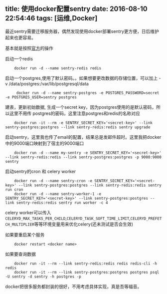 title: 使用docker配置sentry
date: 2016-08-10 22:54:46
tags: [运维,Docker]
---

最近sentry需要迁移服务器，偶然发现使用docker部署sentry更方便，日后维护起来也更容易。<!--more-->

基本就是按照[官方](https://hub.docker.com/_/sentry/)的操作

启动一个redis

        docker run -d --name sentry-redis redis

启动一个postgres,使用了默认密码。。如果想要更改数据的存储位置，可以加上 -v /data/postgres:/var/lib/postgresql/data

         docker run -d --name sentry-postgres -e POSTGRES_PASSWORD=secret -e POSTGRES_USER=sentry postgres

建表，更新初始数据, 生成一个secret key，因为postgres使用的是默认密码，所以这里不用传 postgres的密码，这里注意postgres和redis的名称对应

        docker run -it --rm -e SENTRY_SECRET_KEY='<secret-key>' --link sentry-postgres:postgres --link sentry-redis:redis sentry upgrade

启动sentry，这里我也传了email的配置，结果总是发邮件超时。这里我把docker中的9000端口映射到了宿主的9000端口

        docker run -d --name my-sentry -e SENTRY_SECRET_KEY='<secret-key>' --link sentry-redis:redis --link sentry-postgres:postgres -p 9000:9000 sentry

启动sentry的cron 和 celery worker

        docker run -d --name sentry-cron -e SENTRY_SECRET_KEY='<secret-key>' --link sentry-postgres:postgres --link sentry-redis:redis sentry run cron
        docker run -d --name sentry-worker-1 -e SENTRY_SECRET_KEY='<secret-key>' --link sentry-postgres:postgres --link sentry-redis:redis sentry run worker -c 4

celery worker可以传入 `CELERYD_MAX_TASKS_PER_CHILD`,`CELERYD_TASK_SOFT_TIME_LIMIT`,`CELERYD_PREFETCH_MULTIPLIER`等等环境变量用来优化celery(还未测试是否会生效)

如果要重启某个服务

        docker restart <docker name>

如果要查询数据

        docker run -it --rm --link sentry-redis:redis redis redis-cli -h redis
        docker run -it --rm --link sentry-postgres:postgres postgres psql -U sentry -d sentry -h postgres -p

docker把很多服务都封装的很好，不用考虑具体实现，真是吾等福音。
